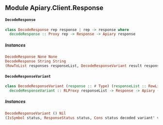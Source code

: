 ## Module Apiary.Client.Response

#### `DecodeResponse`

``` purescript
class DecodeResponse rep response | rep -> response where
  decodeResponse :: Proxy rep -> Response -> Apiary response
```

##### Instances
``` purescript
DecodeResponse None None
DecodeResponse String String
(RowToList responses responseList, DecodeResponseVariant result responseList) => DecodeResponse (Record responses) (Variant result)
```

#### `DecodeResponseVariant`

``` purescript
class DecodeResponseVariant (response :: # Type) (responseList :: RowList) | responseList -> response where
  decodeResponseVariant :: RLProxy responseList -> Response -> Apiary (Variant response)
```

##### Instances
``` purescript
DecodeResponseVariant () Nil
(IsSymbol status, ResponseStatus status, Cons status decoded variant' variant, DecodeResponseVariant variant' responseList, Union variant' a variant, DecodeMedia rep decoded) => DecodeResponseVariant variant (Cons status rep responseList)
```


